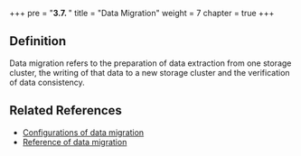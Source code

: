 +++
pre = "<b>3.7. </b>"
title = "Data Migration"
weight = 7
chapter = true
+++

## Definition

Data migration refers to the preparation of data extraction from one storage cluster, the writing of that data to a new storage cluster and the verification of data consistency.

## Related References

- [Configurations of data migration ](/en/user-manual/shardingsphere-proxy/scaling/)
- [Reference of data migration](/en/reference/scaling/)